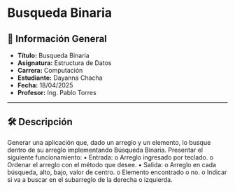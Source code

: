 
# Busqueda Binaria

## 📌 Información General

- **Título:** Busqueda Binaria
- **Asignatura:** Estructura de Datos
- **Carrera:** Computación
- **Estudiante:** Dayanna Chacha
- **Fecha:** 18/04/2025
- **Profesor:** Ing. Pablo Torres

---

## 🛠️ Descripción

Generar una aplicación que, dado un arreglo y un elemento, lo busque dentro de su
arreglo implementando Búsqueda Binaria.
Presentar el siguiente funcionamiento:
• Entrada:
o Arreglo ingresado por teclado.
o Ordenar el arreglo con el método que desee.
• Salida:
o Arreglo en cada búsqueda, alto, bajo, valor de centro.
o Elemento encontrado o no.
o Indicar si va a buscar en el subarreglo de la derecha o izquierda. 


